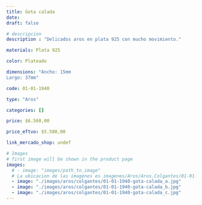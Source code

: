 ```yaml
---
title: Gota calada
date: 
draft: false

# descripcion
description : "Delicados aros en plata 925 con mucho movimiento."

materials: Plata 925

color: Plateado

dimensions: "Ancho: 15mm 
Largo: 37mm"

code: 01-01-1940

type: "Aros"

categories: []

price: $6.560,00

price_eftvo: $5.580,00

link_mercado_shop: undef

# Images
# first image will be shown in the product page
images:
  # - image: "images/path_to_image"
  # La ubicacion de las imagenes es imagenes/Aros/Aros.Colgantes/01-01-1940-gota-calada
  - image: "./images/aros/colgantes/01-01-1940-gota-calada_a.jpg"
  - image: "./images/aros/colgantes/01-01-1940-gota-calada_b.jpg"
  - image: "./images/aros/colgantes/01-01-1940-gota-calada_c.jpg"
---
```


